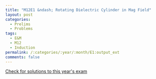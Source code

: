 ```yaml
---
title: "M12E1 &ndash; Rotating Dielectric Cylinder in Mag Field"
layout: post
categories:
  - Prelims
  - Problems
tags:
  - E&M
  - M12
  - Induction
permalink: /:categories/:year/:month/E1:output_ext
comments: false
---
```

<object data="2012M1E.pdf" type="application/pdf" width="100%" height="500"></object>
<div class="message"><a href='https://princetonprelim.com/prelim/29/'>Check for solutions to this year's exam</a></div>
